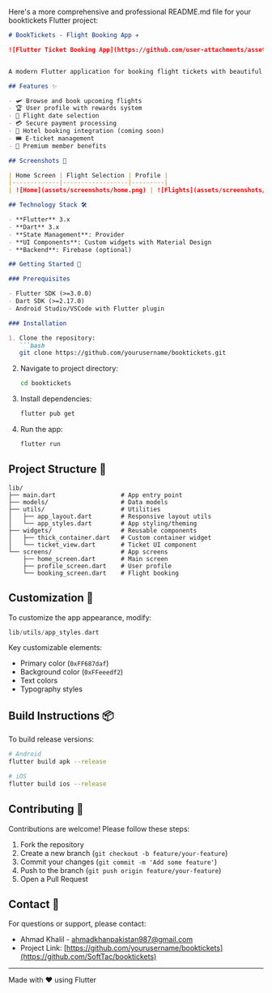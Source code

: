 Here's a more comprehensive and professional README.md file for your booktickets Flutter project:

```markdown
# BookTickets - Flight Booking App ✈️

![Flutter Ticket Booking App](https://github.com/user-attachments/assets/19d3be09-0c43-4bf9-8a50-bb3914e6ff43)


A modern Flutter application for booking flight tickets with beautiful UI and smooth user experience.

## Features ✨

- 🛩️ Browse and book upcoming flights
- 🏆 User profile with rewards system
- 📅 Flight date selection
- 💳 Secure payment processing
- 🏨 Hotel booking integration (coming soon)
- 🎟️ E-ticket management
- 🥇 Premium member benefits

## Screenshots 📱

| Home Screen | Flight Selection | Profile |
|-------------|------------------|---------|
| ![Home](assets/screenshots/home.png) | ![Flights](assets/screenshots/flights.png) | ![Profile](assets/screenshots/profile.png) |

## Technology Stack 🛠️

- **Flutter** 3.x
- **Dart** 3.x
- **State Management**: Provider
- **UI Components**: Custom widgets with Material Design
- **Backend**: Firebase (optional)

## Getting Started 🚀

### Prerequisites

- Flutter SDK (>=3.0.0)
- Dart SDK (>=2.17.0)
- Android Studio/VSCode with Flutter plugin

### Installation

1. Clone the repository:
   ```bash
   git clone https://github.com/yourusername/booktickets.git
   ```
2. Navigate to project directory:
   ```bash
   cd booktickets
   ```
3. Install dependencies:
   ```bash
   flutter pub get
   ```
4. Run the app:
   ```bash
   flutter run
   ```

## Project Structure 📂

```
lib/
├── main.dart                  # App entry point
├── models/                    # Data models
├── utils/                     # Utilities
│   ├── app_layout.dart        # Responsive layout utils
│   └── app_styles.dart        # App styling/theming
├── widgets/                   # Reusable components
│   ├── thick_container.dart   # Custom container widget
│   └── ticket_view.dart       # Ticket UI component
└── screens/                   # App screens
    ├── home_screen.dart       # Main screen
    ├── profile_screen.dart    # User profile
    └── booking_screen.dart    # Flight booking
```

## Customization 🎨

To customize the app appearance, modify:
```dart
lib/utils/app_styles.dart
```

Key customizable elements:
- Primary color (`0xFF687daf`)
- Background color (`0xFFeeedf2`)
- Text colors
- Typography styles

## Build Instructions 📦

To build release versions:

```bash
# Android
flutter build apk --release

# iOS
flutter build ios --release
```

## Contributing 🤝

Contributions are welcome! Please follow these steps:

1. Fork the repository
2. Create a new branch (`git checkout -b feature/your-feature`)
3. Commit your changes (`git commit -m 'Add some feature'`)
4. Push to the branch (`git push origin feature/your-feature`)
5. Open a Pull Request


## Contact 📧

For questions or support, please contact:
- Ahmad Khalil - ahmadkhanpakistan987@gmail.com
- Project Link: [https://github.com/yourusername/booktickets](https://github.com/SoftTac/booktickets)

---

Made with ❤️ using Flutter
```
